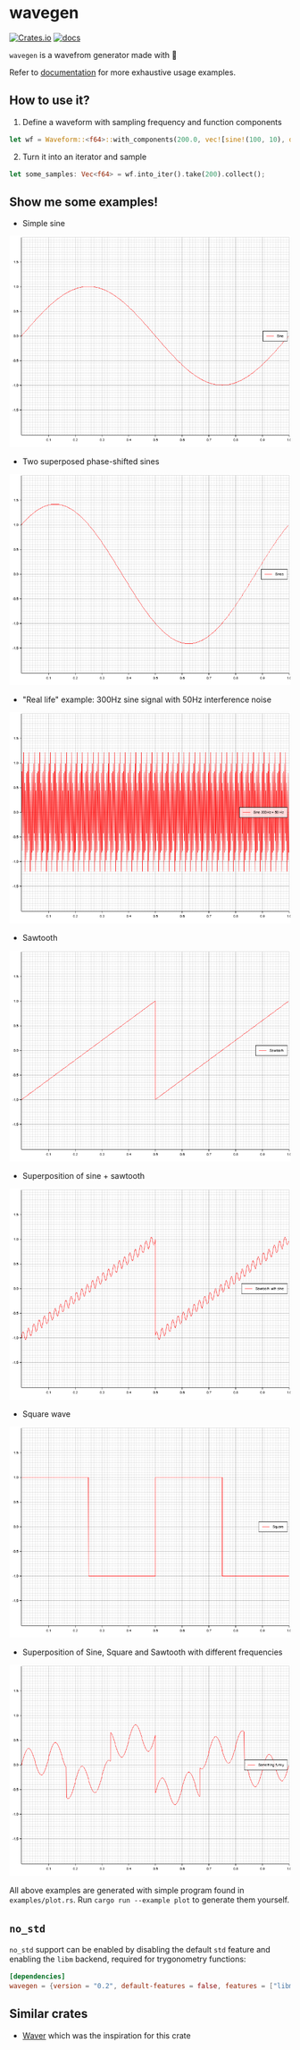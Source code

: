 # wavegen

[![Crates.io](https://img.shields.io/crates/v/wavegen)](https://crates.io/crates/wavegen)
[![docs](https://img.shields.io/docsrs/wavegen)](https://docs.rs/wavegen/0.1.0/wavegen/)

`wavegen` is a wavefrom generator made with 🦀

Refer to [documentation](https://docs.rs/wavegen/0.1.0/wavegen/) for more exhaustive usage examples.

## How to use it?

1) Define a waveform with sampling frequency and function components

```rust
let wf = Waveform::<f64>::with_components(200.0, vec![sine!(100, 10), dc_bias!(20)]);
```

2. Turn it into an iterator and sample

```rust
let some_samples: Vec<f64> = wf.into_iter().take(200).collect();
```

## Show me some examples!

* Simple sine

![Sine plot](img/sine.png)

* Two superposed phase-shifted sines

![Superposed sines plot](img/sine_double.png)

* "Real life" example: 300Hz sine signal with 50Hz interference noise

![300_50_hz_sines](img/sines_300_50_hz.png)

* Sawtooth

![Sawtooth plot](img/sawtooth.png)

* Superposition of sine + sawtooth

![Sine and sawtooth superposed](img/sawtooth_sinesised.png)

* Square wave

![Square wave](img/square.png)

* Superposition of Sine, Square and Sawtooth with different frequencies

![Something funky](img/funky.png)

All above examples are generated with simple program found in `examples/plot.rs`. Run `cargo run --example plot` to generate them yourself.

## `no_std`

`no_std` support can be enabled by disabling the default `std` feature and enabling the `libm` backend, required for trygonometry functions:

```toml
[dependencies]
wavegen = {version = "0.2", default-features = false, features = ["libm"] }
```

## Similar crates
* [Waver](https://github.com/amrali/waver/) which was the inspiration for this crate

